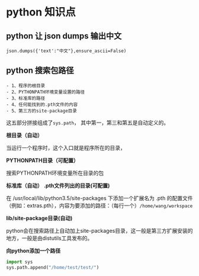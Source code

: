 # python 知识点

## python 让 json dumps 输出中文

  `json.dumps({'text':"中文"},ensure_ascii=False)`

## python 搜索包路径
    - 1、程序的根目录
    - 2、PYTHONPATH环境变量设置的路径
    - 3、标准库的路径
    - 4、任何能找到的.pth文件的内容
    - 5、第三方的site-package目录

这五部分拼接组成了`sys.path`， 其中第一，第三和第五是自动定义的。

**根目录（自动）**

当运行一个程序时，这个入口就是程序所在的目录，

**PYTHONPATH目录（可配置）**

搜索PYTHONPATH环境变量所在目录的包

**标准库（自动）**
**.pth文件列出的目录(可配置)**

在 /usr/local/lib/python3.5/site-packages 下添加一个扩展名为 .pth 的配置文件（例如：extras.pth），内容为要添加的路径：（每行一个）`/home/wang/workspace`

**lib/site-package目录(自动)**

python会在搜索路径上自动加上site-packages目录，这一般是第三方扩展安装的地方，一般是由distutils工具发布的。


**向python添加一个路径**

```python
import sys
sys.path.append("/home/test/test/")
```








